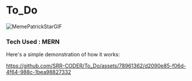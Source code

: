 # To_Do
![MemePatrickStarGIF](https://github.com/SRR-CODER/To_Do/assets/78961362/6e189d24-7321-4363-93ec-4a4a382d0c60)

### Tech Used : **MERN**

Here's a simple demonstration of how it works:


https://github.com/SRR-CODER/To_Do/assets/78961362/d2090e85-f06d-4f64-988c-1bea98827332



